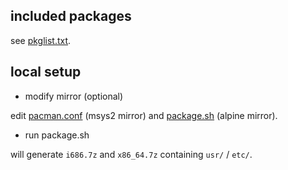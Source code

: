 ## included packages

see [pkglist.txt](pkglist.txt).

## local setup

- modify mirror (optional)

edit [pacman.conf](pacman.conf) (msys2 mirror) and
[package.sh](package.sh) (alpine mirror).

- run package.sh

will generate `i686.7z` and `x86_64.7z` containing `usr/` / `etc/`.
